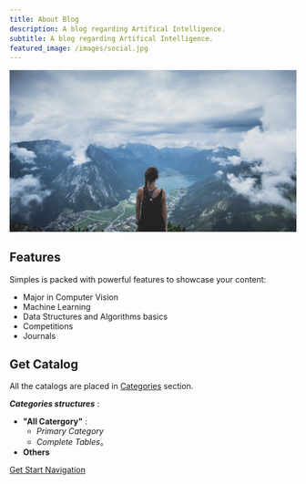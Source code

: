 ```yaml
---
title: About Blog
description: A blog regarding Artifical Intelligence.
subtitle: A blog regarding Artifical Intelligence.
featured_image: /images/social.jpg
---
```


![](/images/demo/Samples.jpg)

## Features

Simples is packed with powerful features to showcase your content:

* Major in Computer Vision
* Machine Learning
* Data Structures and Algorithms basics
* Competitions
* Journals

## Get Catalog

All the catalogs are placed in [Categories](https://glaciermelt.github.io/catalogs) section.<br />

***Categories structures*** :
* **"All Catergory"** :
  * *Primary Category*
  * *Complete Tables*。 
* **Others**

<a href="https://glaciermelt.github.io/category/all-category" class="button button--large">Get Start Navigation</a>
